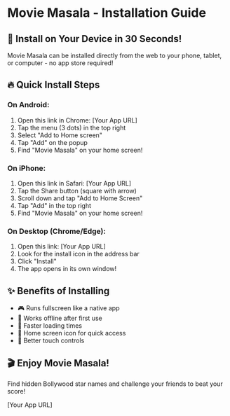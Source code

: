 # Movie Masala - Installation Guide

## 📱 Install on Your Device in 30 Seconds!

Movie Masala can be installed directly from the web to your phone, tablet, or computer - no app store required!

## 🔥 Quick Install Steps

### On Android:

1. Open this link in Chrome: [Your App URL]
2. Tap the menu (3 dots) in the top right
3. Select "Add to Home screen"
4. Tap "Add" on the popup
5. Find "Movie Masala" on your home screen!

### On iPhone:

1. Open this link in Safari: [Your App URL]
2. Tap the Share button (square with arrow)
3. Scroll down and tap "Add to Home Screen"
4. Tap "Add" in the top right
5. Find "Movie Masala" on your home screen!

### On Desktop (Chrome/Edge):

1. Open this link: [Your App URL]
2. Look for the install icon in the address bar
3. Click "Install"
4. The app opens in its own window!

## ✨ Benefits of Installing

- 🎮 Runs fullscreen like a native app
- 🔄 Works offline after first use
- 🚀 Faster loading times
- 📱 Home screen icon for quick access
- 🎯 Better touch controls

## 🎬 Enjoy Movie Masala!

Find hidden Bollywood star names and challenge your friends to beat your score!

[Your App URL]
